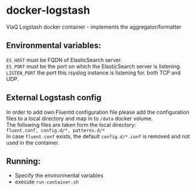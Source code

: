 # docker-logstash
ViaQ Logstash docker container - implements the aggregator/formatter

## Environmental variables:
`ES_HOST` must be FQDN of ElasticSearch server.  
`ES_PORT` must be the port on which the ElasticSearch server is listening.  
`LISTEN_PORT` the port this rsyslog instance is listening for. both TCP and UDP.  

## External Logstash config
In order to add own Fluentd configuration file please add the configuration files to a local directory and map in to `/data` docker volume.  
The following files are taken form the local directory:  
`fluent.conf, config.d/*, patterns.d/*`  
In case `fluent.conf` exists, the default `config.d/*.conf` is removed and not used in the container.

## Running:
* Specify the environmental variables
* execute `run-container.sh`


